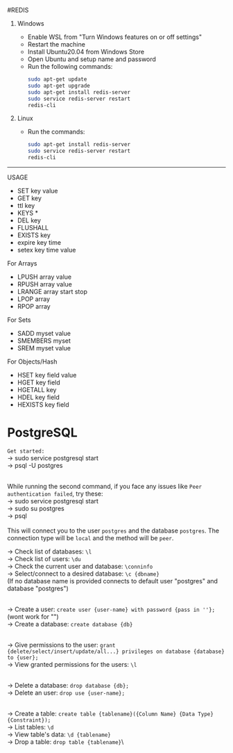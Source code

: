 #REDIS

1) Windows
	- Enable WSL from "Turn Windows features on or off settings"
	- Restart the machine
	- Install Ubuntu20.04 from Windows Store
	- Open Ubuntu and setup name and password
	- Run the following commands:
		```bash
        sudo apt-get update
		sudo apt-get upgrade
		sudo apt-get install redis-server
		sudo service redis-server restart
		redis-cli
        ```

2) Linux
	- Run the commands:
		```bash
        sudo apt-get install redis-server
		sudo service redis-server restart
		redis-cli
        ```

-----------------------------------------------------------------------

USAGE

- SET key value
- GET key
- ttl key
- KEYS *
- DEL key
- FLUSHALL
- EXISTS key
- expire key time
- setex key time value
	

For Arrays

- LPUSH array value
- RPUSH array value
- LRANGE array start stop
- LPOP array
- RPOP array


For Sets

- SADD myset value
- SMEMBERS myset
- SREM myset value


For Objects/Hash

- HSET key field value 
- HGET key field
- HGETALL key
- HDEL key field
- HEXISTS key field


# PostgreSQL

`Get started:`\
-> sudo service postgresql start\
-> psql -U postgres<br><br>

While running the second command, if you face any issues like ``Peer authentication failed``, try these:\
-> sudo service postgresql start\
-> sudo su postgres\
-> psql<br><br>
This will connect you to the user ``postgres`` and the database ``postgres``. The connection type will be ``local`` and the method will be ``peer``.

-> Check list of databases: `\l`\
-> Check list of users: `\du`\
-> Check the current user and database: `\conninfo`\
-> Select/connect to a desired database: `\c {dbname}`\
(If no database name is provided connects to default user "postgres" and database "postgres")<br><br>

-> Create a user: `create user {user-name} with password {pass in ''};`\
(wont work for "")\
-> Create a database: `create database {db}`<br><br>

-> Give permissions to the user: `grant {delete/select/insert/update/all...} privileges on database {database} to {user};`\
-> View granted permissions for the users: `\l`<br><br>

-> Delete a database: `drop database {db};`\
-> Delete an user: `drop use {user-name};`<br><br>

-> Create a table: `create table {tablename}({Column Name} {Data Type} {Constraint});`\
-> List tables: `\d`\
-> View table's data: `\d {tablename}`\
-> Drop a table: `drop table {tablename}`\
